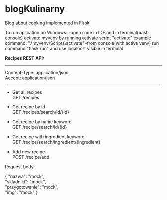 # blogKulinarny
Blog about cooking implemented in Flask

To run aplication on Windows:
-open code in IDE and in terminal(bash console)  activate myvenv by running activate script "activate" example command:  ".\myvenv\Scripts\activate"
-from console(with active venv) run command "flask run" and use localhost visible in terminal 

<b>Recipes REST API:</b>
___
Content-Type: application/json\
Accept: application/json
___

* Get all recipes\
GET /recipes


* Get recipe by id\
GET /recipes/search/id/{id}


* Get recipe by name keyword\
GET /recipe/search/id/{id}


* Get recipe with ingredient keyword\
GET /recipe/search/ingredient/{ingredient}


* Add new recipe\
POST /recipe/add

Request body:

{
    "nazwa": "mock",\
    "skladniki": "mock",\
    "przygotowanie": "mock",\
    "img": "mock"
}
